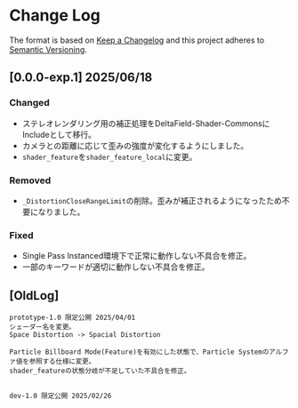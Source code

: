 # Change Log

The format is based on [Keep a Changelog](http://keepachangelog.com/)
and this project adheres to [Semantic Versioning](http://semver.org/).

## [0.0.0-exp.1] 2025/06/18
### Changed
- ステレオレンダリング用の補正処理をDeltaField-Shader-CommonsにIncludeとして移行。
- カメラとの距離に応じて歪みの強度が変化するようにしました。
- `shader_feature`を`shader_feature_local`に変更。

### Removed
- `_DistortionCloseRangeLimit`の削除。歪みが補正されるようになったため不要になりました。

### Fixed
- Single Pass Instanced環境下で正常に動作しない不具合を修正。
- 一部のキーワードが適切に動作しない不具合を修正。



## [OldLog]
```
prototype-1.0 限定公開 2025/04/01
シェーダー名を変更。
Space Distortion -> Spacial Distortion

Particle Billboard Mode(Feature)を有効にした状態で、Particle Systemのアルファ値を参照する仕様に変更。
shader_featureの状態分岐が不足していた不具合を修正。


dev-1.0 限定公開 2025/02/26
```

<!--
## [Unreleased]

[Unreleased]: https://github.com/r-delta-c/SpacialDistortion/compare/0.0.0-exp.1...1.0.0

-->